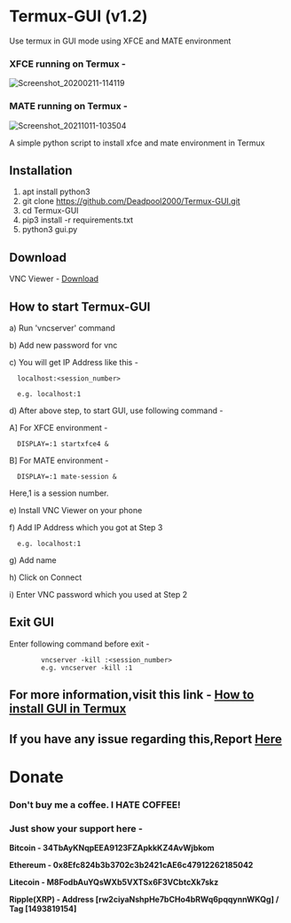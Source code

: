 # Termux-GUI (v1.2)
Use termux in GUI mode using XFCE and MATE environment

### XFCE running on Termux -
![Screenshot_20200211-114119](https://user-images.githubusercontent.com/32305505/75316470-74b5ee80-588b-11ea-8454-4fd4c0aceba7.png)

### MATE running on Termux -

![Screenshot_20211011-103504](https://user-images.githubusercontent.com/32305505/136737365-5d7d55d0-9d1e-4e6e-8003-aa116222ec45.png)


A simple python script to install xfce and mate environment in Termux

## Installation
1) apt install python3
2) git clone https://github.com/Deadpool2000/Termux-GUI.git
3) cd Termux-GUI
4) pip3 install -r requirements.txt
5) python3 gui.py

## Download
VNC Viewer - [Download](https://play.google.com/store/apps/details?id=com.realvnc.viewer.android&hl=en_IN)

## How to start Termux-GUI

a) Run 'vncserver' command

b) Add new password for vnc

c) You will get IP Address like this -

      localhost:<session_number>

      e.g. localhost:1
   
d) After above step, to start GUI, use following command -

   A] For XFCE environment -

      DISPLAY=:1 startxfce4 &

   B] For MATE environment -

      DISPLAY=:1 mate-session &

   Here,1 is a session number.
      
e) Install VNC Viewer on your phone

f) Add IP Address which you got at Step 3

      e.g. localhost:1
    
g) Add name

h) Click on Connect

i) Enter VNC password which you used at Step 2


## Exit GUI

Enter following command before exit -

            vncserver -kill :<session_number>
            e.g. vncserver -kill :1

## For more information,visit this link - [How to install GUI in Termux](https://mrhacker7.blogspot.com/2020/10/install-graphical-user-interface-gui-in.html?m=1)
## If you have any issue regarding this,Report [Here](https://github.com/Deadpool2000/Termux-GUI/issues)


# Donate


### Don't buy me a coffee. I HATE COFFEE!


### Just show your support here -


**Bitcoin - 34TbAyKNqpEEA9123FZApkkKZ4AvWjbkom**

**Ethereum - 0x8Efc824b3b3702c3b2421cAE6c47912262185042**

**Litecoin -  M8FodbAuYQsWXb5VXTSx6F3VCbtcXk7skz**

**Ripple(XRP) -  Address [rw2ciyaNshpHe7bCHo4bRWq6pqqynnWKQg]  / Tag [1493819154]**
